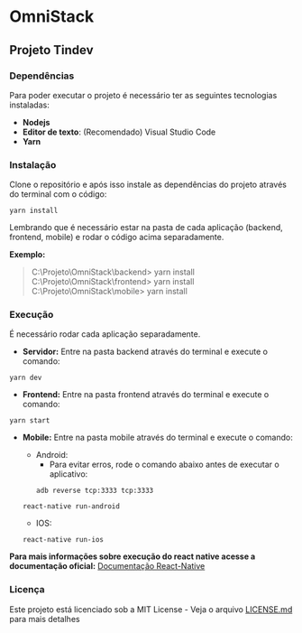 # OmniStack
## Projeto Tindev

### Dependências

Para poder executar o projeto é necessário ter as seguintes tecnologias instaladas:
- **Nodejs**
- **Editor de texto**: (Recomendado) Visual Studio Code
- **Yarn**

### Instalação

Clone o repositório e após isso instale as dependências do projeto através do terminal com o código:
```console
yarn install 
```
Lembrando que é necessário estar na pasta de cada aplicação (backend, frontend, mobile) e rodar o código acima separadamente.

**Exemplo:**
> C:\Projeto\OmniStack\backend> yarn install
> C:\Projeto\OmniStack\frontend> yarn install
> C:\Projeto\OmniStack\mobile> yarn install

### Execução

É necessário rodar cada aplicação separadamente.
- **Servidor:** Entre na pasta backend através do terminal e execute o comando:
```console
yarn dev
```

- **Frontend:** Entre na pasta frontend através do terminal e execute o comando:
```console
yarn start
```

- **Mobile:** Entre na pasta mobile através do terminal e execute o comando:
  - Android:
    - Para evitar erros, rode o comando abaixo antes de executar o aplicativo:
    ```console   
    adb reverse tcp:3333 tcp:3333
    ```
  ```console
  react-native run-android
  ```    

  - IOS:
  ```console
  react-native run-ios
  ```

**Para mais informações sobre execução do react native acesse a documentação oficial:** [Documentação React-Native](https://facebook.github.io/react-native/docs/getting-started)


### Licença

Este projeto está licenciado sob a MIT License - Veja o arquivo [LICENSE.md](LICENSE.md) para mais detalhes
